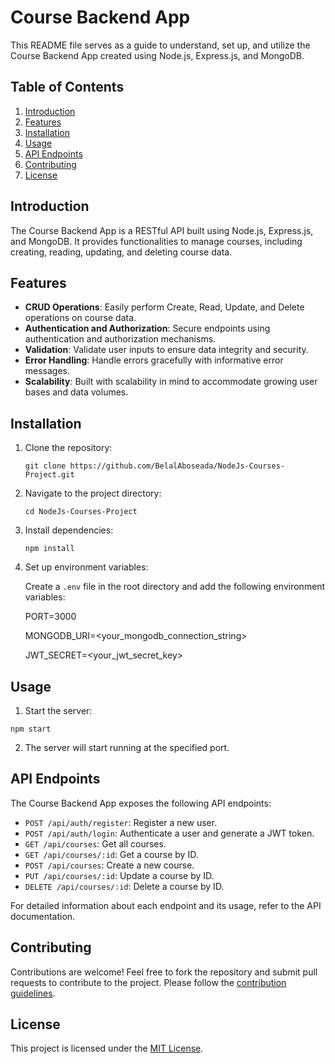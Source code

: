 # Course Backend App

This README file serves as a guide to understand, set up, and utilize the Course Backend App created using Node.js, Express.js, and MongoDB.

## Table of Contents

1. [Introduction](#introduction)
2. [Features](#features)
3. [Installation](#installation)
4. [Usage](#usage)
5. [API Endpoints](#api-endpoints)
6. [Contributing](#contributing)
7. [License](#license)

## Introduction

The Course Backend App is a RESTful API built using Node.js, Express.js, and MongoDB. It provides functionalities to manage courses, including creating, reading, updating, and deleting course data.

## Features

- **CRUD Operations**: Easily perform Create, Read, Update, and Delete operations on course data.
- **Authentication and Authorization**: Secure endpoints using authentication and authorization mechanisms.
- **Validation**: Validate user inputs to ensure data integrity and security.
- **Error Handling**: Handle errors gracefully with informative error messages.
- **Scalability**: Built with scalability in mind to accommodate growing user bases and data volumes.

## Installation

1. Clone the repository:

    ```
    git clone https://github.com/BelalAboseada/NodeJs-Courses-Project.git
    ```

2. Navigate to the project directory:

    ```
    cd NodeJs-Courses-Project
    ```

3. Install dependencies:

    ```
    npm install
    ```

4. Set up environment variables:
   
   Create a `.env` file in the root directory and add the following environment variables:
    
    PORT=3000

    MONGODB_URI=<your_mongodb_connection_string>
    
    JWT_SECRET=<your_jwt_secret_key>


## Usage

1. Start the server:

 ```
 npm start
 ```

2. The server will start running at the specified port.

## API Endpoints

The Course Backend App exposes the following API endpoints:

- `POST /api/auth/register`: Register a new user.
- `POST /api/auth/login`: Authenticate a user and generate a JWT token.
- `GET /api/courses`: Get all courses.
- `GET /api/courses/:id`: Get a course by ID.
- `POST /api/courses`: Create a new course.
- `PUT /api/courses/:id`: Update a course by ID.
- `DELETE /api/courses/:id`: Delete a course by ID.

For detailed information about each endpoint and its usage, refer to the API documentation.

## Contributing

Contributions are welcome! Feel free to fork the repository and submit pull requests to contribute to the project. Please follow the [contribution guidelines](CONTRIBUTING.md).

## License

This project is licensed under the [MIT License](LICENSE).
